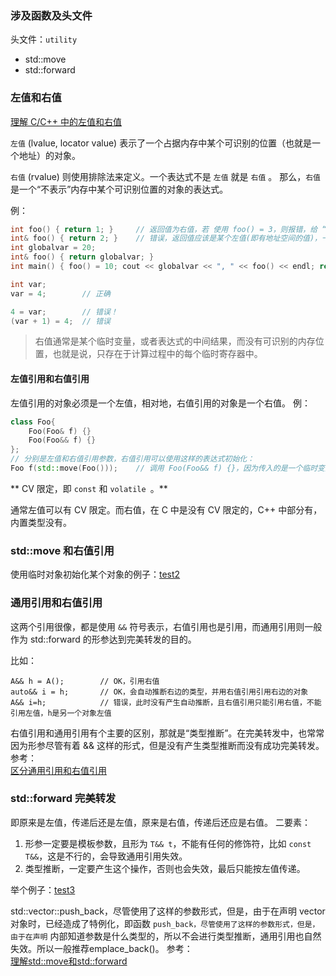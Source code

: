 ### 涉及函数及头文件

头文件：`utility`

- std::move
- std::forward

### 左值和右值
[理解 C/C++ 中的左值和右值](https://nettee.github.io/posts/2018/Understanding-lvalues-and-rvalues-in-C-and-C/)

`左值` (lvalue, locator value) 表示了一个占据内存中某个可识别的位置（也就是一个地址）的对象。

`右值` (rvalue) 则使用排除法来定义。一个表达式不是 `左值` 就是 `右值` 。 那么，`右值`是一个“不表示”内存中某个可识别位置的对象的表达式。

例：
~~~cpp
int foo() { return 1; }     // 返回值为右值，若 使用 foo() = 3，则报错，给 “右值” 赋值是错误的。
int& foo() { return 2; }    // 错误，返回值应该是某个左值(即有地址空间的值)，一般用作返回类成员 this 指针。下面是对的：
int globalvar = 20;
int& foo() { return globalvar; }
int main() { foo() = 10; cout << globalvar << ", " << foo() << endl; return 0; }

int var;
var = 4;        // 正确

4 = var;        // 错误！
(var + 1) = 4;  // 错误
~~~

> 右值通常是某个临时变量，或者表达式的中间结果，而没有可识别的内存位置，也就是说，只存在于计算过程中的每个临时寄存器中。

#### 左值引用和右值引用
左值引用的对象必须是一个左值，相对地，右值引用的对象是一个右值。
例：
~~~cpp
class Foo{
    Foo(Foo& f) {}
    Foo(Foo&& f) {}
};
// 分别是左值和右值引用参数，右值引用可以使用这样的表达式初始化：
Foo f(std::move(Foo()));    // 调用 Foo(Foo&& f) {}，因为传入的是一个临时变量
~~~

** CV 限定，即 `const` 和 `volatile `。**

通常左值可以有 CV 限定。而右值，在 C 中是没有 CV 限定的，C++ 中部分有，内置类型没有。

### std::move 和右值引用
使用临时对象初始化某个对象的例子：[test2](../example/construct.cpp)
### 通用引用和右值引用
这两个引用很像，都是使用 `&&` 符号表示，右值引用也是引用，而通用引用则一般作为 std::forward 的形参达到完美转发的目的。

比如：
```
A&& h = A();        // OK，引用右值
auto&& i = h;       // OK，会自动推断右边的类型，并用右值引用引用右边的对象
A&& i=h;            // 错误，此时没有产生自动推断，且右值引用只能引用右值，不能引用左值，h是另一个对象左值
```

右值引用和通用引用有个主要的区别，那就是“类型推断”。在完美转发中，也常常因为形参尽管有着 && 这样的形式，但是没有产生类型推断而没有成功完美转发。
参考：  
[区分通用引用和右值引用](https://www.kancloud.cn/kangdandan/book/169997)

### std::forward 完美转发
即原来是左值，传递后还是左值，原来是右值，传递后还应是右值。
二要素：  
1. 形参一定要是模板参数，且形为 `T&& t`，不能有任何的修饰符，比如 `const T&&`，这是不行的，会导致通用引用失效。
2. 类型推断，一定要产生这个操作，否则也会失效，最后只能按左值传递。

举个例子：[test3](../example/move_and_forward.cpp)

std::vector::push_back，尽管使用了这样的参数形式，但是，由于在声明 vector 对象时，已经造成了特例化，即函数 `push_back，尽管使用了这样的参数形式，但是，由于在声明` 内部知道参数是什么类型的，所以不会进行类型推断，通用引用也自然失效。所以一般推荐emplace_back()。
参考：  
[理解std::move和std::forward](https://www.kancloud.cn/kangdandan/book/169996)